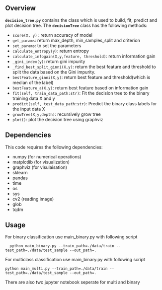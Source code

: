 ## Overview

**`decision_tree.py`** contains the class which is used to build, fit, predict and plot decision tree. The **`decisionTree`** class has the following methods:

 - `score(X, y):` return accuracy of model
 - `get_params`: return max_depth, min_samples_split and criterion
 - `set_params`: to set the parameters
 - `calculate_entropy(y)`: return entropy
 - `calculate_infogain(X,y,feature, threshold)`: return information gain
 - `_gini_index(y)`: return gini impurity
 - `_find_best_split_ginni(X,y)`: return the best feature and threshold to split the data based on the Gini impurity.
 - `bestFeature_ginni(X,y)`: return best feature and threshold(which is median of the label)
 - `bestFeature_a(X,y)`: return best feature based on information gain
 - `fit(self, train_data_path:str)`: Fit the decision tree to the binary training data X and y
 - `predict(self, test_data_path:str)`: Predict the binary class labels for the input data X
 - `growTree(X,y,depth)`: recursively grow tree
 - `plot()`: plot the decision tree using graphviz



## Dependencies
This code requires the following dependencies:

- numpy (for numerical operations)
- matplotlib (for visualization)
- graphviz (for visulaisation)
- sklearn
- pandas
- time
- os
- sys
- cv2 (reading image)
- glob
- tqdm

## Usage
For binary classification use main_binary.py with following script 

```
  python main_binary.py --train_path=./data/train --test_path=./data/test_sample --out_path=.
```

For multiclass classification use main_binary.py with following script 
```
python main_multi.py --train_path=./data/train --test_path=./data/test_sample --out_path=.
```

There are also two jupyter notebook seperate for multi and binary
